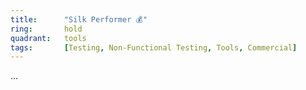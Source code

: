 ```yaml
---
title:      "Silk Performer 💰"
ring:       hold
quadrant:   tools
tags:       [Testing, Non-Functional Testing, Tools, Commercial]
---
```

...